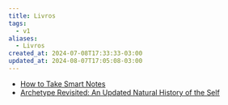 ```yaml
---
title: Livros
tags:
  - v1
aliases:
  - Livros
created_at: 2024-07-08T17:33:33-03:00
updated_at: 2024-08-07T17:05:08-03:00
---
```

- [How to Take Smart Notes](../rascunhos/2024/07/How_to_Take_Smart_Notes.md)
- [Archetype Revisited: An Updated Natural History of the Self](../ideias/2024/07/18/Archetype_Revisited_An_Updated_Natural_History_of_the_Self.md)